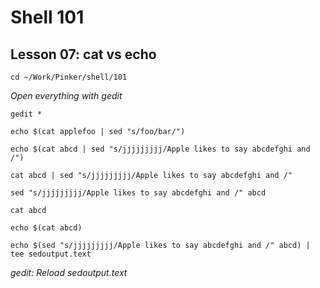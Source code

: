 # Shell 101
## Lesson 07: cat vs echo

`cd ~/Work/Pinker/shell/101`

*Open everything with gedit*

`gedit *`

`echo $(cat applefoo | sed "s/foo/bar/")`

`echo $(cat abcd | sed "s/jjjjjjjjj/Apple likes to say abcdefghi and /")`

`cat abcd | sed "s/jjjjjjjjj/Apple likes to say abcdefghi and /"`

`sed "s/jjjjjjjjj/Apple likes to say abcdefghi and /" abcd`

`cat abcd`

`echo $(cat abcd)`

`echo $(sed "s/jjjjjjjjj/Apple likes to say abcdefghi and /" abcd) | tee sedoutput.text`

*gedit: Reload sedoutput.text*
